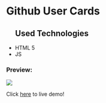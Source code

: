 # Github User Cards

<ul><h2>Used Technologies</h2>
    <li>HTML 5</li>
    <li>JS</li>
</ul>

<h3>Preview:</h3>

<img src="images/screen.gif">

<p>Click <a href="https://dreamy-sunburst-523674.netlify.app">here</a> to live demo!</p>
